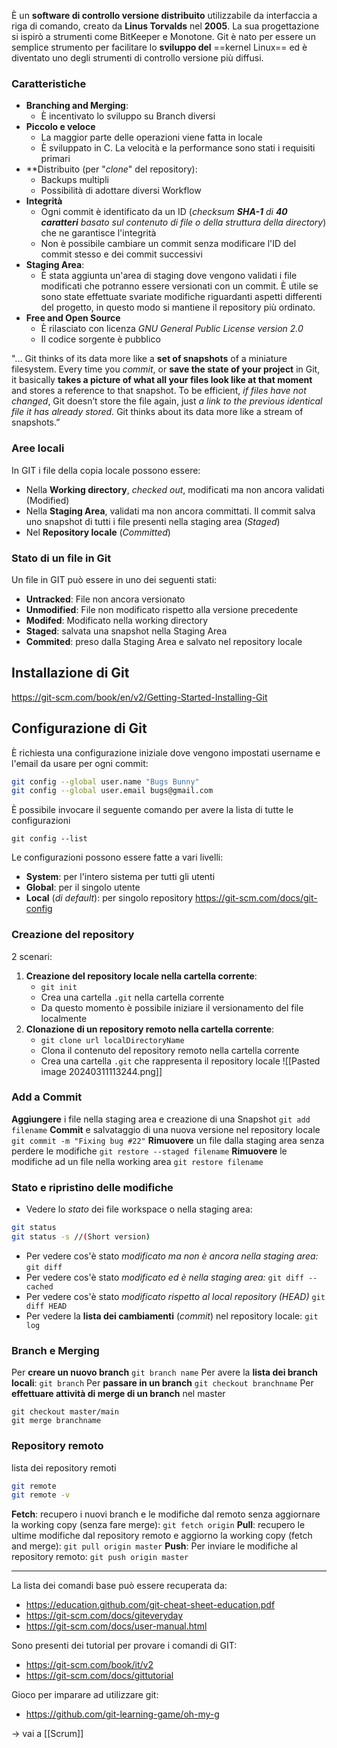 È un **software di controllo versione distribuito** utilizzabile da interfaccia a riga di comando, creato da **Linus Torvalds** nel **2005**.
La sua progettazione si ispirò a strumenti come BitKeeper e Monotone.
Git è nato per essere un semplice strumento per facilitare lo **sviluppo del** ==kernel Linux== ed è diventato uno degli strumenti di controllo versione più diffusi.
### Caratteristiche
- **Branching and Merging**:
	- È incentivato lo sviluppo su Branch diversi
- **Piccolo e veloce**
	- La maggior parte delle operazioni viene fatta in locale
	- È sviluppato in C. La velocità e la performance sono stati i requisiti primari
- **Distribuito (per "_clone_" del repository):
	- Backups multipli
	- Possibilità di adottare diversi Workflow
- **Integrità**
	- Ogni commit è identificato da un ID (_checksum **SHA-1** di **40 caratteri** basato sul contenuto di file o della struttura della directory_) che ne garantisce l'integrità
	- Non è possibile cambiare un commit senza modificare l'ID del commit stesso e dei commit successivi
- **Staging Area**:
	- È stata aggiunta un'area di staging dove vengono validati i file modificati che potranno essere versionati con un commit. È utile se sono state effettuate svariate modifiche riguardanti aspetti differenti del progetto, in questo modo si mantiene il repository più ordinato.
- **Free and Open Source**
	- È rilasciato con licenza *GNU General Public License version 2.0*
	- Il codice sorgente è pubblico

"... Git thinks of its data more like a **set of snapshots** of a miniature filesystem. Every time you *commit*, or **save the state of your project** in Git, it basically **takes a picture of what all your files look like at that moment** and stores a reference to that snapshot.
To be efficient, *if files have not changed*, Git doesn’t store the file again, just *a link to the previous identical file it has already stored.* Git thinks about its data more like a stream of snapshots.”
### Aree locali
In GIT i file della copia locale possono essere:
- Nella **Working directory**, *checked out*, modificati ma non ancora validati (Modified)
- Nella **Staging Area**, validati ma non ancora committati. Il commit salva uno snapshot di tutti i file presenti nella staging area (*Staged*)
- Nel **Repository locale** (*Committed*)
### Stato di un file in Git
Un file in GIT può essere in uno dei seguenti stati:
- **Untracked**: File non ancora versionato
- **Unmodified**: File non modificato rispetto alla versione precedente
- **Modifed**: Modificato nella working directory
- **Staged**: salvata una snapshot nella Staging Area
- **Commited**: preso dalla Staging Area e salvato nel repository locale
## Installazione di Git
https://git-scm.com/book/en/v2/Getting-Started-Installing-Git
## Configurazione di Git
È richiesta una configurazione iniziale dove vengono impostati username e l'email  da usare per ogni commit:
````Bash
git config --global user.name "Bugs Bunny"
git config --global user.email bugs@gmail.com
````
È possibile invocare il seguente comando per avere la lista di tutte le configurazioni
````Shell
git config --list
````
Le configurazioni possono essere fatte a vari livelli:
- **System**: per l'intero sistema per tutti gli utenti
- **Global**: per il singolo utente
- **Local** (_di default_): per singolo repository
https://git-scm.com/docs/git-config

### Creazione del repository
2 scenari:
1. **Creazione del repository locale nella cartella corrente**:
	- `git init`
	- Crea una cartella `.git` nella cartella corrente
	- Da questo momento è possibile iniziare il versionamento del file localmente
2. **Clonazione di un repository remoto nella cartella corrente**:
	- `git clone url localDirectoryName`
	- Clona il contenuto del repository remoto nella cartella corrente
	- Crea una cartella `.git` che rappresenta il repository locale
![[Pasted image 20240311113244.png]]
### Add a Commit
**Aggiungere** i file nella staging area e creazione di una Snapshot
 `git add filename`
**Commit** e salvataggio di una nuova versione nel repository locale
 `git commit -m "Fixing bug #22"`
**Rimuovere** un file dalla staging area senza perdere le modifiche
 `git restore --staged filename`
**Rimuovere** le modifiche ad un file nella working area
 `git restore filename`
### Stato e ripristino delle modifiche
- Vedere lo _stato_ dei file workspace o nella staging area:
````Bash
git status
git status -s //(Short version)
````
- Per vedere cos'è stato *modificato ma non è ancora nella staging area:*
`git diff`
- Per vedere cos'è stato *modificato ed è nella staging area:*
`git diff --cached`
- Per vedere cos'è stato *modificato rispetto al local repository (HEAD)*
`git diff HEAD`
- Per vedere la **lista dei cambiamenti** (*commit*) nel repository locale:
`git log`
### Branch e Merging
Per **creare un nuovo branch**
`git branch name`
Per avere la **lista dei branch locali**:
`git branch`
Per **passare in un branch**
`git checkout branchname`
Per **effettuare attività di merge di un branch** nel master
````shell
git checkout master/main
git merge branchname
````
### Repository remoto
lista dei repository remoti
````bash
git remote
git remote -v
````
**Fetch**: recupero i nuovi branch e le modifiche dal remoto senza aggiornare la working copy (senza fare merge):
`git fetch origin`
**Pull**: recupero le ultime modifiche dal repository remoto e aggiorno la working copy (fetch and merge):
`git pull origin master`
**Push**: Per inviare le modifiche al repository remoto:
`git push origin master`

-----------------------------
La lista dei comandi base può essere recuperata da:
- https://education.github.com/git-cheat-sheet-education.pdf
- https://git-scm.com/docs/giteveryday
- https://git-scm.com/docs/user-manual.html

Sono presenti dei tutorial per provare i comandi di GIT:
- https://git-scm.com/book/it/v2
- https://git-scm.com/docs/gittutorial

Gioco per imparare ad utilizzare git:
- https://github.com/git-learning-game/oh-my-g

$\rightarrow$ vai a [[Scrum]]